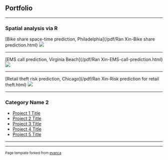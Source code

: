 ## Portfolio

---

### Spatial analysis via R 

[Bike share space-time prediction, Philadelphia](/pdf/Ran Xin-Bike share prediction.html)
<img src="images/dummy_thumbnail.jpg?raw=true"/>

---
[EMS call prediction, Virginia Beach](/pdf/Ran Xin-EMS-call-prediction.html)
<img src="images/dummy_thumbnail.jpg?raw=true"/>

---
[Retail theft risk prediction, Chicago](/pdf/Ran Xin-Risk prediction for retail theft.html)
<img src="images/dummy_thumbnail.jpg?raw=true"/>

---

### Category Name 2

- [Project 1 Title](http://example.com/)
- [Project 2 Title](http://example.com/)
- [Project 3 Title](http://example.com/)
- [Project 4 Title](http://example.com/)
- [Project 5 Title](http://example.com/)

---




---
<p style="font-size:11px">Page template forked from <a href="https://github.com/evanca/quick-portfolio">evanca</a></p>
<!-- Remove above link if you don't want to attibute -->
